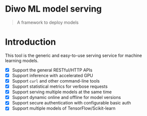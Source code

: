 # Diwo ML model serving
> A framework to deploy models 

# Introduction

This tool is the generic and easy-to-use serving service for machine learning models.

* [x] Support the general RESTful/HTTP APIs
* [x] Support inference with accelerated GPU
* [x] Support `curl` and other command-line tools
* [x] Support statistical metrics for verbose requests
* [x] Support serving multiple models at the same time
* [x] Support dynamic online and offline for model versions
* [x] Support secure authentication with configurable basic auth
* [x] Support multiple models of TensorFlow/Scikit-learn
